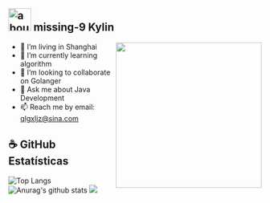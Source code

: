 ## <img width="45" alt="about" src="https://raw.github.com/elizarov/elizarov/master/about.png"> missing-9 Kylin

<img align="right" width="290" src="https://i.imgur.com/ugWb6BU.gif" />

- 🔭 I’m living in Shanghai
- 🌱 I’m currently learning algorithm
- 👯 I’m looking to collaborate on Golanger 
- 💬 Ask me about Java Development
- 📫 Reach me by email: qlgxljz@sina.com

## **☕ GitHub Estatísticas**
![Top Langs](https://github-readme-stats.vercel.app/api/top-langs/?username=missing-9&title_color=35edfb&icon_color=ffff00&text_color=ff66cc&bg_color=2a1739&hide=html)
![Anurag's github stats](https://github-readme-stats.vercel.app/api?username=missing-9&show_icons=true&title_color=35edfb&icon_color=ffff00&text_color=ff66cc&bg_color=2a1739)
![](https://github-profile-summary-cards.vercel.app/api/cards/profile-details?username=missing-9&theme=monokai)


<!--
**missing-9/missing-9** is a ✨ _special_ ✨ repository because its `README.md` (this file) appears on your GitHub profile.

Here are some ideas to get you started:

- 🔭 I’m currently working on ...
- 🌱 I’m currently learning ...
- 👯 I’m looking to collaborate on ...
- 🤔 I’m looking for help with ...
- 💬 Ask me about ...
- 📫 How to reach me: ...
- 😄 Pronouns: ...
- ⚡ Fun fact: ...
-->



